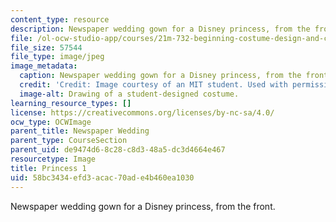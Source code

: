 ```yaml
---
content_type: resource
description: Newspaper wedding gown for a Disney princess, from the front.
file: /ol-ocw-studio-app/courses/21m-732-beginning-costume-design-and-construction-fall-2008/58bc3434efd3acac70ade4b460ea1030_princess1.jpg
file_size: 57544
file_type: image/jpeg
image_metadata:
  caption: Newspaper wedding gown for a Disney princess, from the front.
  credit: 'Credit: Image courtesy of an MIT student. Used with permission.'
  image-alt: Drawing of a student-designed costume.
learning_resource_types: []
license: https://creativecommons.org/licenses/by-nc-sa/4.0/
ocw_type: OCWImage
parent_title: Newspaper Wedding
parent_type: CourseSection
parent_uid: de9474d6-8c28-c8d3-48a5-dc3d4664e467
resourcetype: Image
title: Princess 1
uid: 58bc3434-efd3-acac-70ad-e4b460ea1030
---
```

Newspaper wedding gown for a Disney princess, from the front.